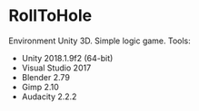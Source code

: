 # RollToHole
Environment Unity 3D. Simple logic game.
Tools:
- Unity 2018.1.9f2 (64-bit)
- Visual Studio 2017
- Blender 2.79
- Gimp 2.10
- Audacity 2.2.2